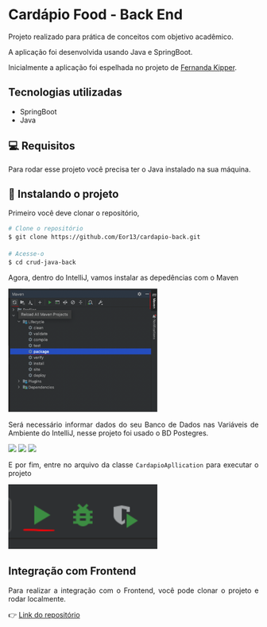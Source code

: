 # Cardápio Food - Back End
<div style="text-align: justify">
Projeto realizado para prática de conceitos com objetivo acadêmico.

A aplicação foi desenvolvida usando Java e SpringBoot.

Inicialmente a aplicação foi espelhada no projeto de <a href="https://github.com/Fernanda-Kipper/frontend-cardapio-digital">Fernanda Kipper</a>.


## Tecnologias utilizadas
- SpringBoot
- Java


<h2 id="pre-requisites">💻 Requisitos</h2>

Para rodar esse projeto você precisa ter o Java instalado na sua máquina.

<h2 id="how-to-use"> 🚀 Instalando o projeto</h2>

Primeiro você deve clonar o repositório,

```bash
# Clone o repositório
$ git clone https://github.com/Eor13/cardapio-back.git

# Acesse-o
$ cd crud-java-back
```

Agora, dentro do IntelliJ, vamos instalar as depedências com o Maven

<img width="300px" src="./.github/instalar-deps.png">

Será necessário informar dados do seu Banco de Dados nas Variáveis de Ambiente do IntelliJ, nesse projeto foi usado o BD Postegres.

<img width="300px" src="./.github/variável-de-ambiente-1.png">

<img width="300px" src="./.github/variável-de-ambiente-2.png">

<img width="300px" src="./.github/variável-de-ambiente-3.png">

E por fim, entre no arquivo da classe `CardapioApllication` para executar o projeto

<img width="300px" src="./.github/executar.png"> 

<h2 id="related"> Integração com Frontend</h2>

Para realizar a integração com o Frontend, você pode clonar o projeto e rodar localmente.

👉 [Link do repositório](https://github.com/Eor13/cardapio-front)
